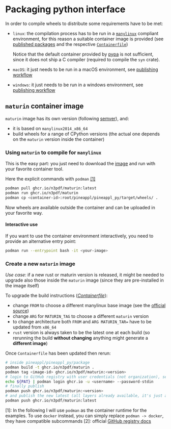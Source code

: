 # Packaging python interface

In order to compile wheels to distribute some requirements have to be met:

- `linux`: the compilation process has to be run in a
  [`manylinux`](https://github.com/pypa/manylinux) compliant environment, for
  this reason a suitable container image is provided (see
  [published packages](https://github.com/orgs/N3PDF/packages?repo_name=pineappl)
  and the respective [`Containerfile`](./Containerfile))

  Notice that the default container provided by
  [pypa](https://github.com/pypa/manylinux) is not sufficient, since it does not
  ship a C compiler (required to compile the `syn` crate).
- `macOS`: it just needs to be run in a macOS environment, see
  [publishing workflow](https://github.com/N3PDF/pineappl/tree/master/.github/workflows/wheels.yml)
- `windows`: it just needs to be run in a windows environment, see
  [publishing workflow](https://github.com/N3PDF/pineappl/tree/master/.github/workflows/wheels.yml)

## `maturin` container image

`maturin` image has its own version (following [semver](https://semver.org/)),
and:

- it is based on `manylinux2014_x86_64`
- build wheels for a range of CPython versions (the actual one depends on the
  `maturin` version inside the container)

### Using `maturin` to compile for `manylinux`

This is the easy part: you just need to download the
[image](https://github.com/N3PDF/pineappl/pkgs/container/maturin) and run with
your favorite container tool.

Here the explicit commands with `podman` [[1]](#docker)

```sh
podman pull ghcr.io/n3pdf/maturin:latest
podman run ghcr.io/n3pdf/maturin
podman cp <container-id>:root/pineappl/pineappl_py/target/wheels/ .
```

Now wheels are available outside the container and can be uploaded in your
favorite way.

#### Interactive use

If you want to use the container environment interactively, you need to provide
an alternative entry point:

```sh
podman run --entrypoint bash -it <your-image>
```

### Create a new `maturin` image

_Use case_: if a new rust or maturin version is released, it might be needed to
upgrade also those inside the `maturin` image (since they are pre-installed in
the image itself)

To upgrade the build instructions ([_Containerfile_](./Containerfile)):

- change `FROM` to choose a different manylinux base image (see the
  [official source](https://github.com/pypa/manylinux))
- change `ARG` for `MATURIN_TAG` to choose a different `maturin` version
- to change architecture both `FROM` and `ARG MATURIN_TAR=` have to be updated
  from `x86_64`
- `rust` version is always taken to be the latest one at each build (so
  rerunning the build **without changing** anything might generate a **different
  image**)

Once `Containerfile` has been updated then rerun:

```sh
# inside pineappl/pineappl_py/package
podman build -t ghcr.io/n3pdf/maturin .
podman tag <image-id> ghcr.io/n3pdf/maturin:<version>
# login to GitHub registry with user credentials (not organization), see [2]
echo ${PAT} | podman login ghcr.io -u <username> --password-stdin
# finally publish
podman push ghcr.io/n3pdf/maturin:<version>
# and publish the new latest (all layers already available, it's just an alias)
podman push ghcr.io/n3pdf/maturin:latest
```

<a name="docker">[1]</a>: In the following I will use `podman` as the container
runtime for the examples. To use `docker` instead, you can simply replace
`podman -> docker`, they have compatible subcommands
<a name="github-registry-docs">[2]</a>: official
[GitHub registry docs](https://docs.github.com/en/packages/working-with-a-github-packages-registry/working-with-the-container-registry)
